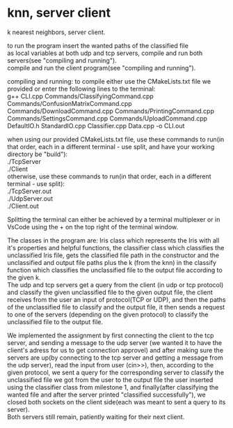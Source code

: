 # knn, server client
k nearest neighbors, server client.  

to run the program insert the wanted paths of the classified file  
as local variables at both udp and tcp servers, compile and run both servers(see "compiling and running").  
compile and run the client program(see "compiling and running").

compiling and running: to compile either use the CMakeLists.txt file we provided or enter the following lines to the terminal:  
g++ CLI.cpp Commands/ClassifyingCommand.cpp Commands/ConfusionMatrixCommand.cpp Commands/DownloadCommand.cpp Commands/PrintingCommand.cpp Commands/SettingsCommand.cpp Commands/UploadCommand.cpp DefaultIO.h StandardIO.cpp Classifier.cpp Data.cpp -o CLI.out

when using our provided CMakeLists.txt file, use these commands to run(in that order, each in a different terminal - use split, and have your working directory be "build"):  
./TcpServer  
./Client  
otherwise, use these commands to run(in that order, each in a different terminal - use split):  
./TcpServer.out  
./UdpServer.out  
./Client.out  

Splitting the terminal can either be achieved by a terminal multiplexer or in VsCode using the + on the top right of the terminal window.

The classes in the program are: Iris class which represents the Iris with all it's properties
and helpful functions, the classifier class which classifies the unclassified Iris file, gets the classified file path in the constructor
and the unclassified and output file paths plus the k (from the knn) in the classify function which classifies the unclassified file
to the output file according to the given k.  
The udp and tcp servers get a query from the client (in udp or tcp protocol) and classify the given unclassified file to the given output file,
the client receives from the user an input of protocol(TCP or UDP), and then the paths of the unclassified file to classify and the output file,
it then sends a request to one of the servers (depending on the given protocol) to classify the unclassified file to the output file.

We implemented the assignment by first connecting the client to the tcp server, and sending a message to the udp server (we wanted it to have the client's adress
for us to get connection approvel) and after making sure the servers are up(by connecting to the tcp server and getting a message from the udp server),
read the input from user (cin>>), then, according to the given protocol, we sent a query for the corresponding server
to classify the unclassified file we got from the user to the output file the user inserted using the classifier class from milestone 1,
and finally(after classifying the wanted file and after the server printed "classified successfully"),
we closed both sockets on the client side(each was meant to sent a query to its server).  
Both servers still remain, patiently waiting for their next client.
